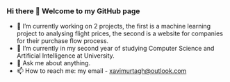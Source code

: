 ### Hi there 👋 Welcome to my GitHub page



- 🔭 I’m currently working on 2 projects, the first is a machine learning project to analysing flight prices, the second is a website for companies for their purchase flow process.
- 🌱 I’m currently in my second year of studying Computer Science and Artificial Intelligence at University.
- 💬 Ask me about anything.
- 📫 How to reach me: my email - xavimurtagh@outlook.com
